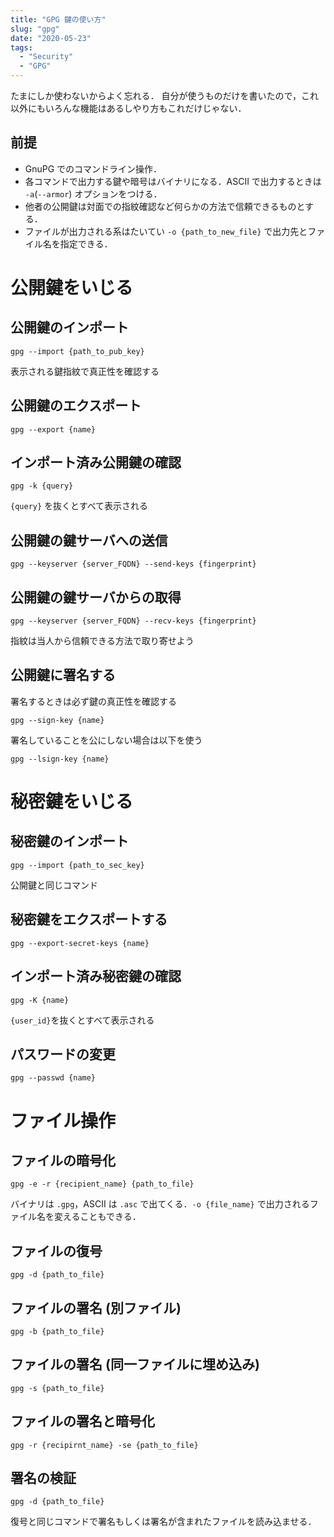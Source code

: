 ```yaml
---
title: "GPG 鍵の使い方"
slug: "gpg"
date: "2020-05-23"
tags:
  - "Security"
  - "GPG"
---
```


たまにしか使わないからよく忘れる．
自分が使うものだけを書いたので，これ以外にもいろんな機能はあるしやり方もこれだけじゃない．

## 前提

- GnuPG でのコマンドライン操作．
- 各コマンドで出力する鍵や暗号はバイナリになる．ASCII で出力するときは `-a`(`--armor`) オプションをつける．
- 他者の公開鍵は対面での指紋確認など何らかの方法で信頼できるものとする．
- ファイルが出力される系はたいてい `-o {path_to_new_file}` で出力先とファイル名を指定できる．

# 公開鍵をいじる

## 公開鍵のインポート

```shell
gpg --import {path_to_pub_key}
```

表示される鍵指紋で真正性を確認する

## 公開鍵のエクスポート

```shell
gpg --export {name}
```

## インポート済み公開鍵の確認

```shell
gpg -k {query}
```

`{query}` を抜くとすべて表示される

## 公開鍵の鍵サーバへの送信

```shell
gpg --keyserver {server_FQDN} --send-keys {fingerprint}
```

## 公開鍵の鍵サーバからの取得

```shell
gpg --keyserver {server_FQDN} --recv-keys {fingerprint}
```

指紋は当人から信頼できる方法で取り寄せよう

## 公開鍵に署名する

署名するときは必ず鍵の真正性を確認する

```shell
gpg --sign-key {name}
```

署名していることを公にしない場合は以下を使う

```shell
gpg --lsign-key {name}
```

# 秘密鍵をいじる

## 秘密鍵のインポート

```shell
gpg --import {path_to_sec_key}
```

公開鍵と同じコマンド

## 秘密鍵をエクスポートする

```shell
gpg --export-secret-keys {name}
```

## インポート済み秘密鍵の確認

```shell
gpg -K {name}
```

`{user_id}`を抜くとすべて表示される

## パスワードの変更

```shell
gpg --passwd {name}
```

# ファイル操作

## ファイルの暗号化

```shell
gpg -e -r {recipient_name} {path_to_file}
```

バイナリは `.gpg`，ASCII は `.asc` で出てくる．`-o {file_name}` で出力されるファイル名を変えることもできる．

## ファイルの復号

```shell
gpg -d {path_to_file}
```

## ファイルの署名 (別ファイル)

```shell
gpg -b {path_to_file}
```

## ファイルの署名 (同一ファイルに埋め込み)

```shell
gpg -s {path_to_file}
```

## ファイルの署名と暗号化

```shell
gpg -r {recipirnt_name} -se {path_to_file}
```

## 署名の検証

```shell
gpg -d {path_to_file}
```

復号と同じコマンドで署名もしくは署名が含まれたファイルを読み込ませる．
